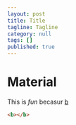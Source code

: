 ```yaml
---
layout: post
title: Title
tagline: Tagline
category: null
tags: []
published: true
---
```

# Material
This is *fun* becasur [b](a)

````html
<b></b>
````